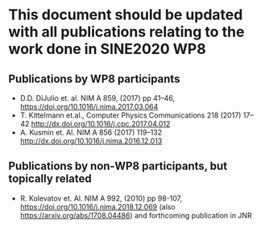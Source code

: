 # This document should be updated with all publications relating to the work done in SINE2020 WP8


## Publications by WP8 participants ##
* D.D. DiJulio et. al. NIM A 859, (2017) pp 41–46, https://doi.org/10.1016/j.nima.2017.03.064                   
* T. Kittelmann et.al., Computer Physics Communications 218 (2017) 17–42 http://dx.doi.org/10.1016/j.cpc.2017.04.012
* A. Kusmin et. Al.  NIM A  856 (2017) 119–132 http://dx.doi.org/10.1016/j.nima.2016.12.013

## Publications by non-WP8 participants, but topically related ##
* R. Kolevatov et. Al. NIM A 992, (2010) pp 98-107, https://doi.org/10.1016/j.nima.2018.12.069 (also https://arxiv.org/abs/1708.04486) and forthcoming publication in JNR
